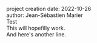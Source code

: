 project creation date: 2022-10-26<br>
author: Jean-Sébastien Marier<br>
Test<br>
This will hopefilly work.<br>
And here's another line.
